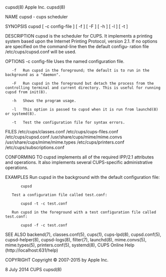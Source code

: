 cupsd(8)                                                                                        Apple Inc.                                                                                       cupsd(8)

NAME
       cupsd - cups scheduler

SYNOPSIS
       cupsd [ -c config-file ] [ -f ] [ -F ] [ -h ] [ -l ] [ -t ]

DESCRIPTION
       cupsd is the scheduler for CUPS. It implements a printing system based upon the Internet Printing Protocol, version 2.1. If no options are specified on the command-line then the default configu‐
       ration file /etc/cups/cupsd.conf will be used.

OPTIONS
       -c config-file
            Uses the named configuration file.

       -f   Run cupsd in the foreground; the default is to run in the background as a "daemon".

       -F   Run cupsd in the foreground but detach the process from the controlling terminal and current directory. This is useful for running cupsd from init(8).

       -h   Shows the program usage.

       -l   This option is passed to cupsd when it is run from launchd(8) or systemd(8).

       -t   Test the configuration file for syntax errors.

FILES
       /etc/cups/classes.conf
       /etc/cups/cups-files.conf
       /etc/cups/cupsd.conf
       /usr/share/cups/mime/mime.convs
       /usr/share/cups/mime/mime.types
       /etc/cups/printers.conf
       /etc/cups/subscriptions.conf

CONFORMING TO
       cupsd implements all of the required IPP/2.1 attributes and operations. It also implements several CUPS-specific administrative operations.

EXAMPLES
       Run cupsd in the background with the default configuration file:

           cupsd

       Test a configuration file called test.conf:

           cupsd -t -c test.conf

       Run cupsd in the foreground with a test configuration file called test.conf:

           cupsd -f -c test.conf

SEE ALSO
       backend(7), classes.conf(5), cups(1), cups-lpd(8), cupsd.conf(5), cupsd-helper(8), cupsd-logs(8), filter(7), launchd(8), mime.convs(5), mime.types(5), printers.conf(5), systemd(8),  CUPS  Online
       Help (http://localhost:631/help)

COPYRIGHT
       Copyright © 2007-2015 by Apple Inc.

8 July 2014                                                                                        CUPS                                                                                          cupsd(8)
